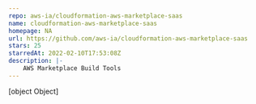 ```yaml
---
repo: aws-ia/cloudformation-aws-marketplace-saas
name: cloudformation-aws-marketplace-saas
homepage: NA
url: https://github.com/aws-ia/cloudformation-aws-marketplace-saas
stars: 25
starredAt: 2022-02-10T17:53:08Z
description: |-
    AWS Marketplace Build Tools
---
```


[object Object]
